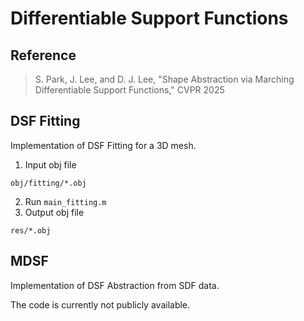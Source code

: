 # Differentiable Support Functions

## Reference

> S. Park, J. Lee, and D. J. Lee, "Shape Abstraction via Marching Differentiable Support Functions," CVPR 2025

## DSF Fitting
Implementation of DSF Fitting for a 3D mesh.
1. Input obj file
```
obj/fitting/*.obj
```
2. Run `main_fitting.m`
3. Output obj file
```
res/*.obj
```

## MDSF
Implementation of DSF Abstraction from SDF data.

The code is currently not publicly available.

